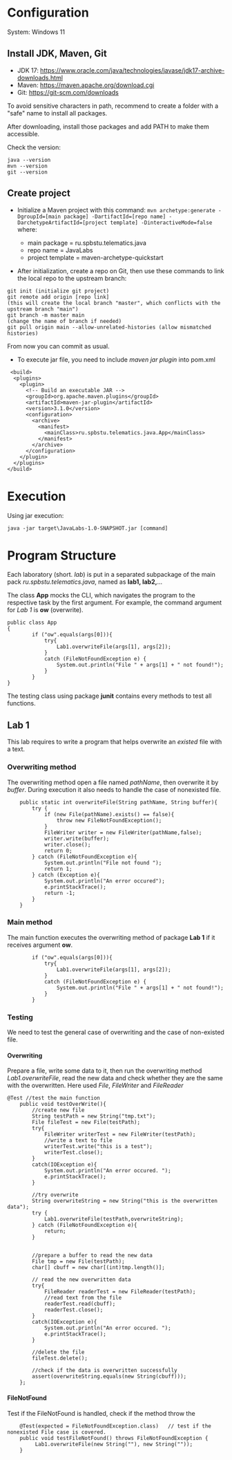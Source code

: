 # Configuration
System: Windows 11
## Install JDK, Maven, Git
- JDK 17: https://www.oracle.com/java/technologies/javase/jdk17-archive-downloads.html
- Maven: https://maven.apache.org/download.cgi
- Git: https://git-scm.com/downloads

To avoid sensitive characters in path, recommend to create a folder with a "safe" name to install all packages. 

After downloading, install those packages and add PATH to make them accessible. 

Check the version:
```
java --version 
mvn --version
git --version
```
## Create project
- Initialize a Maven project with this command:
 ``` mvn archetype:generate -DgroupId=[main package] -DartifactId=[repo name] -DarchetypeArtifactId=[project template] -DinteractiveMode=false ``` where:
  - main package = ru.spbstu.telematics.java
  - repo name = JavaLabs
  - project template = maven-archetype-quickstart
 

- After initialization, create a repo on Git, then use these commands to link the local repo to the upstream branch:
```
git init (initialize git project)
git remote add origin [repo link] 
(this will create the local branch "master", which conflicts with the upstream branch "main")
git branch -m master main 
(change the name of branch if needed)
git pull origin main --allow-unrelated-histories (allow mismatched histories)
```
From now you can commit as usual. 

- To execute jar file, you need to include *maven jar plugin* into pom.xml
```
 <build>
  <plugins>
    <plugin>
      <!-- Build an executable JAR -->
      <groupId>org.apache.maven.plugins</groupId>
      <artifactId>maven-jar-plugin</artifactId>
      <version>3.1.0</version>
      <configuration>
        <archive>
          <manifest>
            <mainClass>ru.spbstu.telematics.java.App</mainClass>
          </manifest>
        </archive>
      </configuration>
    </plugin>
  </plugins>
</build>
```
# Execution
Using jar execution:
```
java -jar target\JavaLabs-1.0-SNAPSHOT.jar [command]
```
# Program Structure
Each laboratory (short. *lab*) is put in a separated subpackage of the main pack *ru.spbstu.telematics.java*, named as **lab1, lab2,**... 

The class **App** mocks the CLI, which navigates the program to the respective task by the first argument. For example, the command argument for *Lab 1* is **ow** (overwrite).

```
public class App 
{	
        if ("ow".equals(args[0])){
			try{
				Lab1.overwriteFile(args[1], args[2]);
			}
			catch (FileNotFoundException e) {
				System.out.println("File " + args[1] + " not found!");
			}
		}
}
```

The testing class using package **junit** contains every methods to test all functions. 

## Lab 1
This lab requires to write a program that helps overwrite an *existed* file with a text. 
### Overwriting method
The overwriting method open a file named *pathName*, then overwrite it by *buffer*. During execution it also needs to handle the case of nonexisted file.

```
    public static int overwriteFile(String pathName, String buffer){
        try {
            if (new File(pathName).exists() == false){
                throw new FileNotFoundException();
            }
            FileWriter writer = new FileWriter(pathName,false);
            writer.write(buffer);
            writer.close();
            return 0;
        } catch (FileNotFoundException e){
            System.out.println("File not found ");
            return 1;
        } catch (Exception e){
            System.out.println("An error occured");
            e.printStackTrace();
            return -1;
        }
    } 
```

### Main method
The main function executes the overwriting method of package **Lab 1** if it receives argument **ow**. 

```
	    if ("ow".equals(args[0])){
			try{
				Lab1.overwriteFile(args[1], args[2]);
			}
			catch (FileNotFoundException e) {
				System.out.println("File " + args[1] + " not found!");
			}
		}
```

### Testing
We need to test the general case of overwriting and the case of non-existed file. 

#### Overwriting
Prepare a file, write some data to it, then run the overwriting method *Lab1.overwriteFile*, read the new data and check whether they are the same with the overwritten. Here used *File*, *FileWriter* and *FileReader*
```
@Test //test the main function
	public void testOverWrite(){
		//create new file
		String testPath = new String("tmp.txt");
		File fileTest = new File(testPath);
		try{
			FileWriter writerTest = new FileWriter(testPath);
			//write a text to file
			writerTest.write("this is a test");
			writerTest.close();
		}
		catch(IOException e){
			System.out.println("An error occured. ");
			e.printStackTrace();
		}

		//try overwrite
		String overwriteString = new String("this is the overwritten data");
		try {
			Lab1.overwriteFile(testPath,overwriteString);
		} catch (FileNotFoundException e){
			return;
		}


		//prepare a buffer to read the new data
		File tmp = new File(testPath);
		char[] cbuff = new char[(int)tmp.length()];

		// read the new overwritten data
		try{
			FileReader readerTest = new FileReader(testPath); 
			//read text from the file
			readerTest.read(cbuff);
			readerTest.close();
		}
		catch(IOException e){
			System.out.println("An error occured. ");
			e.printStackTrace();
		}

		//delete the file
		fileTest.delete();

		//check if the data is overwritten successfully
		assert(overwriteString.equals(new String(cbuff)));
	};

```
#### FileNotFound
Test if the FileNotFound is handled, check if the method throw the

```
    @Test(expected = FileNotFoundException.class)	// test if the nonexisted File case is covered.
    public void testFileNotFound() throws FileNotFoundException {
		 Lab1.overwriteFile(new String(""), new String(""));
    }
```
